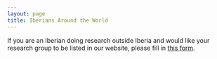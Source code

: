 ```yaml
---
layout: page
title: Iberians Around the World
---
```


If you are an Iberian doing research outside Iberia and would like your research group to be listed in our website, please fill in <a href="https://forms.gle/X3XvHLDNbY7jF1QX6" target="_blank">this form</a>.
